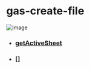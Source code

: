 # gas-create-file

![image](https://user-images.githubusercontent.com/1501327/187835826-c65ea71d-f46d-441e-b68d-8be85308c617.png)

- ### [getActiveSheet](https://developers.google.com/apps-script/reference/spreadsheet/spreadsheet-app#getActiveSheet())
- ### []
